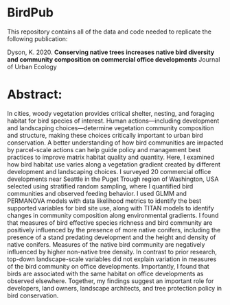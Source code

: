 # BirdPub

This repository contains all of the data and code needed to replicate the following publication:

Dyson, K. 2020. **Conserving native trees increases native bird diversity and community composition on commercial office developments**
Journal of Urban Ecology



# Abstract:
In cities, woody vegetation provides critical shelter, nesting, and foraging habitat for bird species of interest. Human actions—including development and landscaping choices—determine vegetation community composition and structure, making these choices critically important to urban bird conservation. A better understanding of how bird communities are impacted by parcel-scale actions can help guide policy and management best practices to improve matrix habitat quality and quantity. Here, I examined how bird habitat use varies along a vegetation gradient created by different development and landscaping choices. I surveyed 20 commercial office developments near Seattle in the Puget Trough region of Washington, USA selected using stratified random sampling, where I quantified bird communities and observed feeding behavior. I used GLMM and PERMANOVA models with data likelihood metrics to identify the best supported variables for bird site use, along with TITAN models to identify changes in community composition along environmental gradients. I found that measures of bird effective species richness and bird community are positively influenced by the presence of more native conifers, including the presence of a stand predating development and the height and density of native conifers. Measures of the native bird community are negatively influenced by higher non-native tree density. In contrast to prior research, top-down landscape-scale variables did not explain variation in measures of the bird community on office developments. Importantly, I found that birds are associated with the same habitat on office developments as observed elsewhere. Together, my findings suggest an important role for developers, land owners, landscape architects, and tree protection policy in bird conservation.
